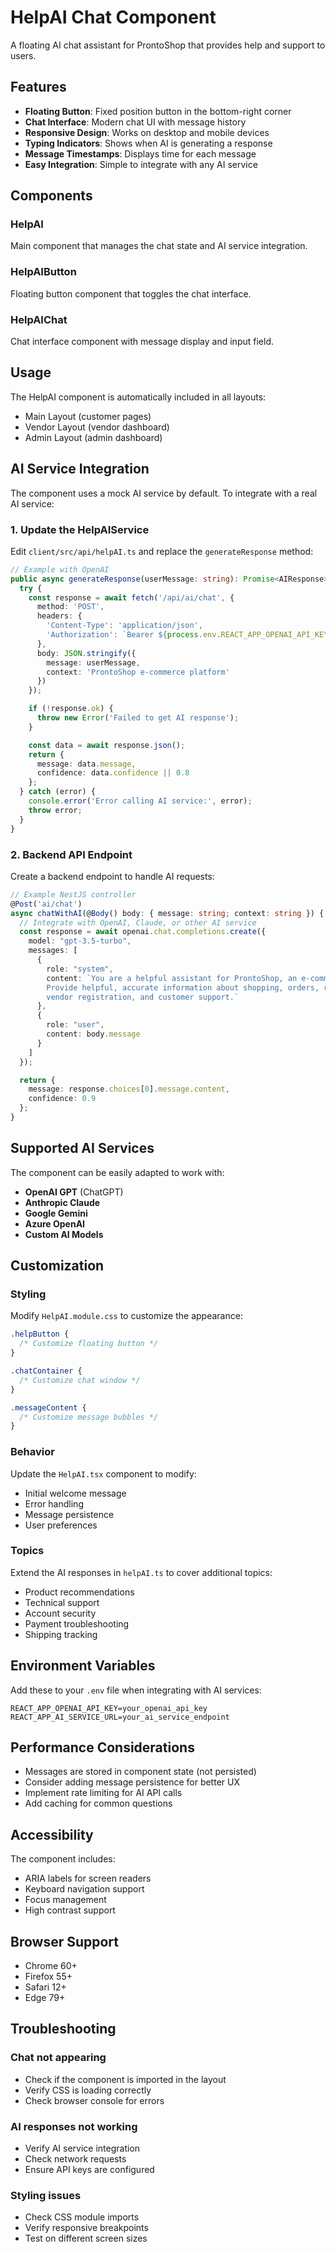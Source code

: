 # HelpAI Chat Component

A floating AI chat assistant for ProntoShop that provides help and support to users.

## Features

- **Floating Button**: Fixed position button in the bottom-right corner
- **Chat Interface**: Modern chat UI with message history
- **Responsive Design**: Works on desktop and mobile devices
- **Typing Indicators**: Shows when AI is generating a response
- **Message Timestamps**: Displays time for each message
- **Easy Integration**: Simple to integrate with any AI service

## Components

### HelpAI
Main component that manages the chat state and AI service integration.

### HelpAIButton
Floating button component that toggles the chat interface.

### HelpAIChat
Chat interface component with message display and input field.

## Usage

The HelpAI component is automatically included in all layouts:
- Main Layout (customer pages)
- Vendor Layout (vendor dashboard)
- Admin Layout (admin dashboard)

## AI Service Integration

The component uses a mock AI service by default. To integrate with a real AI service:

### 1. Update the HelpAIService

Edit `client/src/api/helpAI.ts` and replace the `generateResponse` method:

```typescript
// Example with OpenAI
public async generateResponse(userMessage: string): Promise<AIResponse> {
  try {
    const response = await fetch('/api/ai/chat', {
      method: 'POST',
      headers: {
        'Content-Type': 'application/json',
        'Authorization': `Bearer ${process.env.REACT_APP_OPENAI_API_KEY}`
      },
      body: JSON.stringify({
        message: userMessage,
        context: 'ProntoShop e-commerce platform'
      })
    });

    if (!response.ok) {
      throw new Error('Failed to get AI response');
    }

    const data = await response.json();
    return {
      message: data.message,
      confidence: data.confidence || 0.8
    };
  } catch (error) {
    console.error('Error calling AI service:', error);
    throw error;
  }
}
```

### 2. Backend API Endpoint

Create a backend endpoint to handle AI requests:

```typescript
// Example NestJS controller
@Post('ai/chat')
async chatWithAI(@Body() body: { message: string; context: string }) {
  // Integrate with OpenAI, Claude, or other AI service
  const response = await openai.chat.completions.create({
    model: "gpt-3.5-turbo",
    messages: [
      {
        role: "system",
        content: `You are a helpful assistant for ProntoShop, an e-commerce platform. 
        Provide helpful, accurate information about shopping, orders, returns, 
        vendor registration, and customer support.`
      },
      {
        role: "user",
        content: body.message
      }
    ]
  });

  return {
    message: response.choices[0].message.content,
    confidence: 0.9
  };
}
```

## Supported AI Services

The component can be easily adapted to work with:

- **OpenAI GPT** (ChatGPT)
- **Anthropic Claude**
- **Google Gemini**
- **Azure OpenAI**
- **Custom AI Models**

## Customization

### Styling
Modify `HelpAI.module.css` to customize the appearance:

```css
.helpButton {
  /* Customize floating button */
}

.chatContainer {
  /* Customize chat window */
}

.messageContent {
  /* Customize message bubbles */
}
```

### Behavior
Update the `HelpAI.tsx` component to modify:

- Initial welcome message
- Error handling
- Message persistence
- User preferences

### Topics
Extend the AI responses in `helpAI.ts` to cover additional topics:

- Product recommendations
- Technical support
- Account security
- Payment troubleshooting
- Shipping tracking

## Environment Variables

Add these to your `.env` file when integrating with AI services:

```env
REACT_APP_OPENAI_API_KEY=your_openai_api_key
REACT_APP_AI_SERVICE_URL=your_ai_service_endpoint
```

## Performance Considerations

- Messages are stored in component state (not persisted)
- Consider adding message persistence for better UX
- Implement rate limiting for AI API calls
- Add caching for common questions

## Accessibility

The component includes:
- ARIA labels for screen readers
- Keyboard navigation support
- Focus management
- High contrast support

## Browser Support

- Chrome 60+
- Firefox 55+
- Safari 12+
- Edge 79+

## Troubleshooting

### Chat not appearing
- Check if the component is imported in the layout
- Verify CSS is loading correctly
- Check browser console for errors

### AI responses not working
- Verify AI service integration
- Check network requests
- Ensure API keys are configured

### Styling issues
- Check CSS module imports
- Verify responsive breakpoints
- Test on different screen sizes 